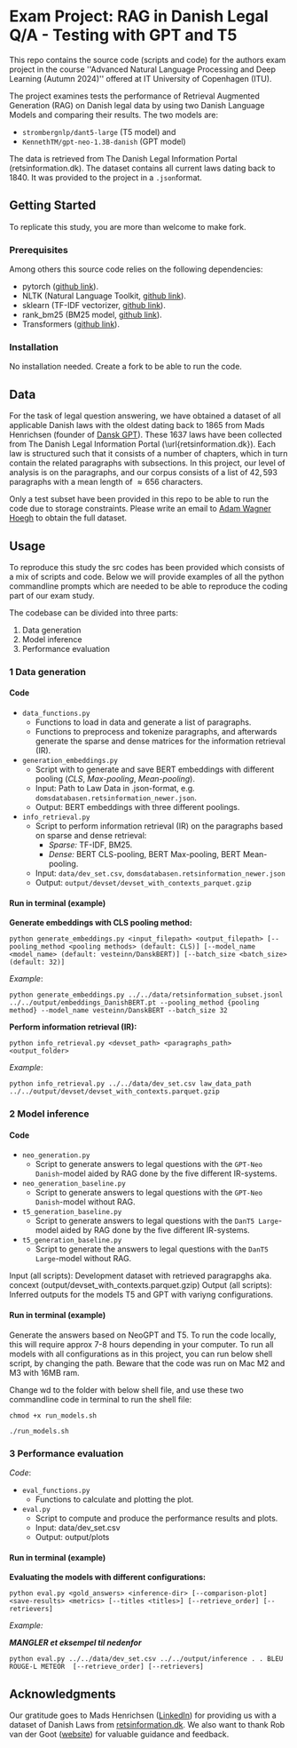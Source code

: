 # Exam Project: RAG in Danish Legal Q/A - Testing with GPT and T5

This repo contains the source code (scripts and code) for the authors exam project in the course ''Advanced Natural Language Processing and Deep Learning (Autumn 2024)'' offered at IT University of Copenhagen (ITU).

The project examines tests the performance of Retrieval Augmented Generation (RAG) on Danish legal data by using two Danish Language Models and comparing their results. The two models are:

- ```strombergnlp/dant5-large``` (T5 model)
and
- ```KennethTM/gpt-neo-1.3B-danish``` (GPT model)

The data is retrieved from The Danish Legal Information Portal (retsinformation.dk). The dataset contains all current laws dating back to 1840. It was provided to the project in a ```.json```format.

## Getting Started

To replicate this study, you are more than welcome to make fork.

### Prerequisites

Among others this source code relies on the following dependencies:

- pytorch ([github link](https://github.com/pytorch/pytorch)).
- NLTK (Natural Language Toolkit, [github link](https://github.com/nltk/nltk)).
- sklearn (TF-IDF vectorizer, [github link](https://github.com/scikit-learn/scikit-learn)).
- rank_bm25 (BM25 model, [github link](https://github.com/dorianbrown/rank_bm25)).
- Transformers ([github link](https://github.com/huggingface/transformers)).

### Installation

No installation needed. Create a fork to be able to run the code.

## Data

For the task of legal question answering, we have obtained a dataset of all applicable Danish laws with the oldest dating back to 1865 from Mads Henrichsen (founder of [Dansk GPT](https://www.danskgpt.dk/)). These 1637 laws have been collected from The Danish Legal Information Portal (\url{retsinformation.dk}). Each law is structured such that it consists of a number of chapters, which in turn contain the related paragraphs with subsections. In this project, our level of analysis is on the paragraphs, and our corpus consists of a list of $42,593$ paragraphs with a mean length of $\approx656$ characters.

Only a test subset have been provided in this repo to be able to run the code due to storage constraints. Please write an email to [Adam Wagner Hoegh](mailto:wagnerhoegh.adam@gmail.com) to obtain the full dataset.

## Usage

To reproduce this study the src codes has been provided which consists of a mix of scripts and code. Below we will provide examples of all the python commandline prompts which are needed to be able to reproduce the coding part of our exam study.

The codebase can be divided into three parts:

1) Data generation
2) Model inference
3) Performance evaluation

### 1 Data generation

#### Code

- ```data_functions.py```
  - Functions to load in data and generate a list of paragraphs.
  - Functions to preprocess and tokenize paragraphs, and afterwards generate the sparse and dense matrices for the information retrieval (IR).
- ```generation_embeddings.py```
  - Script with to generate and save BERT embeddings with different pooling (*CLS*, *Max-pooling*, *Mean-pooling*).
  - Input: Path to Law Data in .json-format, e.g. ```domsdatabasen.retsinformation_newer.json```.
  - Output: BERT embeddings with three different poolings.
- ```info_retrieval.py```
  - Script to perform information retrieval (IR) on the paragraphs based on sparse and dense retrieval:
    - *Sparse:* TF-IDF, BM25.
    - *Dense:* BERT CLS-pooling, BERT Max-pooling, BERT Mean-pooling.
  - Input: ```data/dev_set.csv```, ```domsdatabasen.retsinformation_newer.json```
  - Output: ```output/devset/devset_with_contexts_parquet.gzip```

#### Run in terminal (example)

**Generate embeddings with CLS pooling method:**

```[python]
python generate_embeddings.py <input_filepath> <output_filepath> [--pooling_method <pooling methods> (default: CLS)] [--model_name <model_name> (default: vesteinn/DanskBERT)] [--batch_size <batch_size> (default: 32)]
```

*Example*:

```[python]
python generate_embeddings.py ../../data/retsinformation_subset.jsonl ../../output/embeddings_DanishBERT.pt --pooling_method {pooling method} --model_name vesteinn/DanskBERT --batch_size 32
```

**Perform information retrieval (IR):**

```[python]
python info_retrieval.py <devset_path> <paragraphs_path> <output_folder>
```

*Example*:

```[python]
python info_retrieval.py ../../data/dev_set.csv law_data_path ../../output/devset/devset_with_contexts.parquet.gzip
```

### 2 Model inference

#### Code

- ```neo_generation.py```
  - Script to generate answers to legal questions with the ```GPT-Neo Danish```-model aided by RAG done by the five different IR-systems.
- ```neo_generation_baseline.py```
  - Script to generate answers to legal questions with the ```GPT-Neo Danish```-model without RAG.
- ```t5_generation_baseline.py```
  - Script to generate answers to legal questions with the ```DanT5 Large```-model aided by RAG done by the five different IR-systems.
- ```t5_generation_baseline.py```
  - Script to generate the answers to legal questions with the ```DanT5 Large```-model without RAG.

Input (all scripts): Development dataset with retrieved paragrapghs aka. concext (output/devset_with_contexts.parquet.gzip)
Output (all scripts): Inferred outputs for the models T5 and GPT with variyng configurations.

#### Run in terminal (example)

Generate the answers based on NeoGPT and T5. To run the code locally, this will require approx 7-8 hours depending in your computer. To run all models with all configurations as in this project, you can run below shell script, by changing the path. Beware that the code was run on Mac M2 and M3 with 16MB ram.

Change wd to the folder with below shell file, and use these two commandline code in terminal to run the shell file: 

```[terminal]
chmod +x run_models.sh
```

```[terminal]
./run_models.sh
```

### 3 Performance evaluation

*Code*:

- ```eval_functions.py```
  - Functions to calculate and plotting the plot.
- ```eval.py```
  - Script to compute and produce the performance results and plots.
  - Input: data/dev_set.csv
  - Output: output/plots

#### Run in terminal (example)

**Evaluating the models with different configurations:**

```[python]
python eval.py <gold_answers> <inference-dir> [--comparison-plot] <save-results> <metrics> [--titles <titles>] [--retrieve_order] [--retrievers]
```

*Example:*

***MANGLER et eksempel til nedenfor***

```
python eval.py ../../data/dev_set.csv ../../output/inference . . BLEU ROUGE-L METEOR  [--retrieve_order] [--retrievers]
```

## Acknowledgments

Our gratitude goes to Mads Henrichsen ([LinkedIn](https://www.linkedin.com/in/mhenrichsen/)) for providing us with a dataset of Danish Laws from [retsinformation.dk](retsinformation.dk). We also want to thank Rob van der Goot ([website](https://robvanderg.github.io/)) for valuable guidance and feedback.
